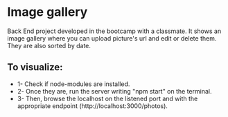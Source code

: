 # Image gallery
Back End project developed in the bootcamp with a classmate. It shows an image gallery where you can upload picture's url and edit or delete them. They are also sorted by date.

## To visualize:
* 1- Check if node-modules are installed.
* 2- Once they are, run the server writing "npm start" on the terminal.
* 3- Then, browse the localhost on the listened port and with the appropriate endpoint (http://localhost:3000/photos).
